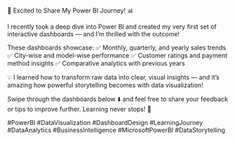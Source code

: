 🚀 Excited to Share My Power BI Journey! 📊

I recently took a deep dive into Power BI and created my very first set of interactive dashboards — and I’m thrilled with the outcome!

These dashboards showcase:
✅ Monthly, quarterly, and yearly sales trends
✅ City-wise and model-wise performance
✅ Customer ratings and payment method insights
✅ Comparative analytics with previous years

💡 I learned how to transform raw data into clear, visual insights — and it’s amazing how powerful storytelling becomes with data visualization!

Swipe through the dashboards below ⬇️ and feel free to share your feedback or tips to improve further. Learning never stops! 💪

#PowerBI #DataVisualization #DashboardDesign #LearningJourney #DataAnalytics #BusinessIntelligence #MicrosoftPowerBI #DataStorytelling
